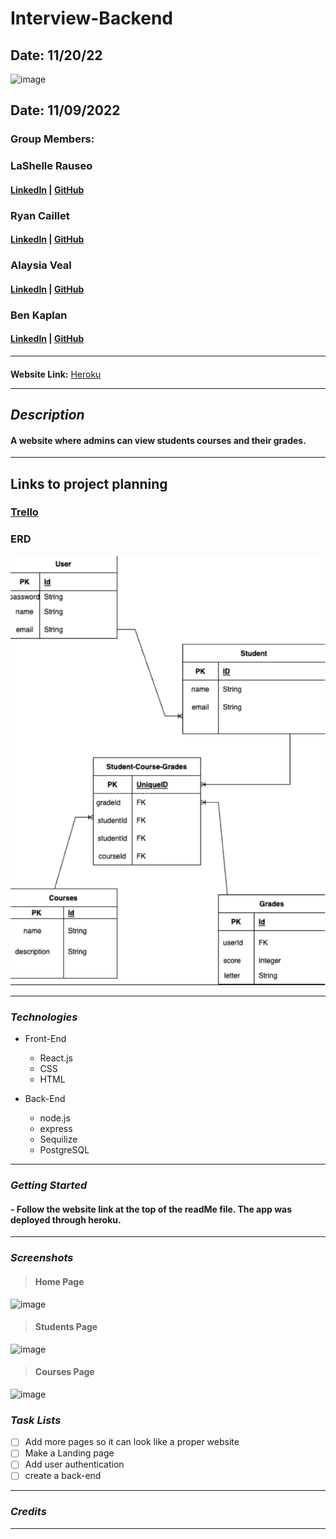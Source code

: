 # Interview-Backend

## Date: 11/20/22

![image](<https://gray-wwbt-prod.cdn.arcpublishing.com/resizer/970m8Zaq4srq_RSwIbeswnRUPoE=/1200x675/smart/filters:quality(85)/cloudfront-us-east-1.images.arcpublishing.com/gray/TOF2KUTYEVEPRIRLQCNRMEJ75A.jpg>)

## Date: 11/09/2022

### Group Members:

### LaShelle Rauseo

#### [LinkedIn](https://www.linkedin.com/in/lashelle-rauseo) | [GitHub](https://github.com/lnicole3)

### Ryan Caillet

#### [LinkedIn](https://www.linkedin.com/in/ryan-caillet/) | [GitHub](https://github.com/rycaillet)

### Alaysia Veal

#### [LinkedIn](https://www.linkedin.com/in/alaysia-veal/) | [GitHub](https://github.com/AlaysiaVeal)

### Ben Kaplan

#### [LinkedIn](https://www.linkedin.com/in/jbenkaplan/) | [GitHub](https://github.com/JBenKaplan)

---

####

**Website Link:**
[Heroku](/)

---

## **_Description_**

#### A website where admins can view students courses and their grades.

---

## Links to project planning

### [Trello](https://trello.com/b/ysnM09up/interview-hackathon)

### ERD

![ERD](/images/image.png)

---

### **_Technologies_**

- Front-End

  - React.js
  - CSS
  - HTML

- Back-End

  - node.js
  - express
  - Sequilize
  - PostgreSQL

---

### **_Getting Started_**

#### - Follow the website link at the top of the readMe file. The app was deployed through heroku.

---

### **_Screenshots_**

> #### **Home Page**

![image]()

> #### **Students Page**

![image]()

> #### **Courses Page**

![image]()

### **_Task Lists_**

- [ ] Add more pages so it can look like a proper website
- [ ] Make a Landing page
- [ ] Add user authentication
- [ ] create a back-end

---

### **_Credits_**

<!-- **Images:** [slashfilm.com - image 1](https://www.slashfilm.com/wp/wp-content/images/ZZ7F23CD9D-700x467.jpg), [slashfilm.com - image 2](https://www.slashfilm.com/img/gallery/skull-island-reign-of-kong-2/intro-import.webp), [Insidethemagic.net](https://www.insidethemagic.net/wp-content/uploads/2015/05/vehicle-550x336.png)

**Documentation:** [Developer Mozilla](https://developer.mozilla.org/en-US/)

**Css Ideas:** [Scroll-bar](https://www.youtube.com/watch?v=1fEkWd5hzRY), [horizontal-scroll](https://www.youtube.com/watch?v=1fEkWd5hzRY), [carousel](https://www.youtube.com/watch?v=eBKcGAhkZUI), [Scroll-animation](https://alvarotrigo.com/blog/css-animations-scroll/) -->

---
